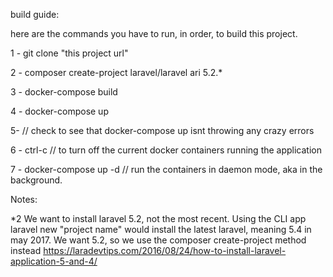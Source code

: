 build guide:

here are the commands you have to run, in order, to build this project.

1 - git clone "this project url"

2 - composer create-project laravel/laravel ari 5.2.*

3 - docker-compose build

4 - docker-compose up

5- // check to see that docker-compose up isnt throwing any crazy errors

6 - ctrl-c // to turn off the current docker containers running the application

7 - docker-compose up -d // run the containers in daemon mode, aka in the background.

Notes:


*2 We want to install laravel 5.2, not the most recent.  Using the CLI app
laravel new "project name" would install the latest laravel, meaning 5.4 in may 2017.
We want 5.2, so we use the composer create-project method instead
https://laradevtips.com/2016/08/24/how-to-install-laravel-application-5-and-4/
